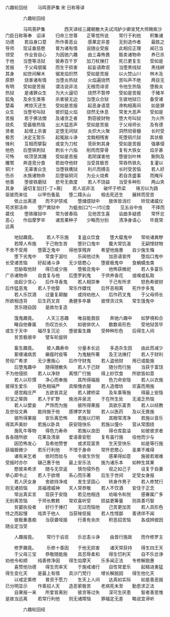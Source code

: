   六趣轮回经
　　马鸣菩萨集  宋 日称等译




　　　　六趣轮回经

　　　　马鸣菩萨集
　　　　西天译经三藏朝散大夫试鸿胪少卿宣梵大师赐紫沙门臣日称等奉　诏译
　　归命三世尊　　正等觉所说
　　常行于利他　　积集诸功德
　　若自身口意　　所作善恶业
　　感果定非差　　无别造作者
　　最胜之导师　　现证垂慈愍
　　普为诸有情　　说随业受报
　　此相应正理　　闻已当领受
　　作业皆自心　　为因驰六趣
　　由三毒怖畏　　贩卖诸物命
　　养已杀于他　　当堕等活狱
　　彼寿百千岁　　加刀杖捶打
　　死已更复生　　受如是苦报
　　于父母朋属　　而生于损害
　　起妄语欺诳　　当堕黑线狱
　　黑线絣其身　　如世间解木
　　锯发焰炽然　　受如是苦报
　　以火焚山川　　林木及原野
　　烧害诸有情　　当堕炎热狱
　　火焰遍烧然　　苦叫声不绝
　　两目无有明　　受如是苦报
　　谓法说非法　　无根而诽谤
　　令他生热恼　　堕极炎热狱
　　是诸罪众生　　为大火逼切
　　烧然不暂停　　受如是苦报
　　于猪羊狐兔　　及余生类等
　　杀害彼无边　　当堕众合狱
　　生彼地狱已　　备受诸楚毒
　　拷掠灭还生　　受如是苦报
　　起恶身语意　　谗构相离间
　　如是罪众生　　当堕号叫狱
　　彼炽猛火焰　　烧然无休息
　　常发大恶声　　受如是苦报
　　若于佛法僧　　及诸贪乏者
　　剽窃彼财物　　堕大号叫狱
　　为火所烧炙　　受最极热恼
　　出大猛恶声　　受如是苦报
　　于父母师长　　及有德贤者
　　起增上杀害　　定堕无间狱
　　炎炽大火聚　　洞然彻骨髓
　　长时受极苦　　决定无暂乐
　　起冤敌斗诤　　戈戟相残害
　　死堕铜爪狱　　其状极锋利
　　互相而擘裂　　或变为刀杖
　　竞斫刺其身　　受如是苦报
　　强暴侵他色　　后堕铁刺狱
　　刺长十六指　　削肉而穿骨
　　复有大铁女　　焰牙甚可怖
　　啖顶至其踵　　受如是苦报
　　若阴谋害他　　堕彼剑叶林
　　猘狗及雕鹫　　奔逐竞分食
　　若劫夺他财　　当受其极苦
　　常吞热铁丸　　复灌以铜汁
　　无辜害众生　　当堕铁鹰狱
　　利爪而搏击　　长时受苦恼
　　若人好伤杀　　水族诸物命
　　后堕镕铜河　　为业火烧煮
　　若自贪盛事　　而掩斥他善
　　堕彼铁磨狱　　悲号无救度
　　若人不饶益　　当受多种形
　　两山夹其身　　逼切复加[打-丁+屑]
　　若人说非法　　破坏于桥梁
　　锋刃以为路　　驱彼而来往
　　以甲伤蚤虱　　堕二羺头山
　　相击死还生　　展转而受苦
　　依止出离道　　而不护禁戒
　　堕煻煨狱中　　肢体皆消烂
　　矫现诸威仪　　苟求邪活命
　　堕尸粪狱中　　为蛆虫[口*(一/巾)]食
　　见五谷中虫　　不择而砻伐
　　堕铁碓狱中　　常为彼舂捣
　　见他苦生喜　　谄曲多疑惑
　　常怀忿恶心　　作焰摩罗卒
　　诸苦果种子　　少略而分别
　　清净身语心　　毕竟常远离

　　地狱趣竟。
　　若人不乐施　　复盗众饮食
　　堕大瘿鬼中　　常啖诸粪秽
　　若障人布施　　于己物生吝
　　堕针口鬼中　　腹大常饥渴
　　无嗣悭财物　　不舍不受用
　　堕匮乏鬼中　　得他享残弃
　　希望他施惠　　自少施生悔
　　堕下劣鬼中　　常食于涎吐
　　乐闻他过失　　加恶语宣传
　　堕焰口鬼中　　长受诸苦恼
　　好起诸斗诤　　无少慈愍心
　　堕疲极鬼中　　食蜎蠕虫类
　　恐胁取他财　　得已或少施
　　堕极丑鬼中　　他怖获微祀
　　若人多宴乐　　广杀诸物命
　　自食复与他　　后堕罗刹鬼
　　于供养香花　　或嗅或私取
　　由起少贪心　　后作寻香鬼
　　若人相崇奉　　于己有所求
　　怒色希彼财　　后作猛恶鬼
　　若人于他娶　　常乐作媒伐
　　后怀恶相离　　死作步多鬼
　　若人乐饮酒　　过量复颠酗
　　或持劝他人　　后作药叉鬼
　　于父母师长　　所欲相违背
　　后生药叉宫　　勇健多卒暴
　　彼悭贪过失　　常生饿鬼中
　　苦乐随自因　　是故勿复造

　　饿鬼趣竟。
　　人天三恶趣　　唯自能救拔
　　奔驰六趣中　　如梦境和合
　　睹自他眷属　　伤叹岂长久
　　如彼俳优人　　数数易形色
　　受地狱苦毕　　或生于天中
　　福尽复沉沦　　堕彼畜生趣
　　受种种形色　　后得生人间
　　贫苦极艰辛　　譬车轮旋转

　　畜生趣竟。
　　彼人趣寿命　　分量本长远
　　多造杀生因　　由此而减少
　　萦缠诸病苦　　癞瘦时疫等
　　为鬼魅所著　　及王法捶打
　　若人于财利　　劳役广希求
　　无少惠施心　　后作守财鬼
　　若人盗他财　　用已或能施
　　后堕鬼趣中　　随得随散失
　　若人于己财　　随分而行施
　　当获于富饶　　不为他侵损
　　若人以净财　　离悭广行施
　　得上妙饮食　　所欲皆如意
　　若人以珍馔　　净心而奉施
　　其所得福报　　色力命安隐
　　若人以衣施　　彼得生爱乐
　　获色相端严　　具惭愧衣服
　　若人造僧坊　　欢喜而用施
　　感宫殿庄严　　五欲皆具足
　　若人建桥梁　　及车乘等施
　　得最上安隐　　珍宝之辇舆
　　若人于旷野　　施池井泉流
　　于在所生处　　无渴乏热恼
　　若人以嬖妾　　严饰而为施
　　彼所得果报　　具欲乐富贵
　　若人以经教　　及世俗文典
　　能持施于他　　感博学大智
　　若人以医药　　及以无畏施
　　彼所得果报　　安乐离恐怖
　　若施以灯明　　其眼常清净
　　若施以音乐　　得其声美妙
　　若施以卧具　　获安隐快乐
　　若施以僮仆　　营从常围绕
　　施乳牛等物　　得色力寿命
　　若施以良田　　得仓库盈溢
　　如彼彼求者　　各各随所欲
　　花果及清泉　　爱语善安慰
　　复有虽行施　　役他而少与
　　因恐怖发心　　及希他赞誉
　　或求现富贵　　生天受快乐
　　如是等行施　　获福极微少
　　若乐行利他　　不惜于身命
　　常怀悲愍心　　圣果不难得
　　诸有来乞者　　依时而给与
　　令彼生忻悦　　感果得如意
　　施彼若艰难　　受报时亦尔
　　辍己惠于他　　最上安乐法
　　施为诸乐本　　如种生其果
　　愍彼来希求　　随与无空返
　　慎勿侵外色　　视之如己子
　　设复于自妻　　举心即令止
　　若人于欲境　　系心而乐著
　　后生于世间　　定受女身报
　　若人厌女身　　舍欲持净戒
　　发生坚固心　　转身作男子
　　若人修梵行　　则无诸损恼
　　具福德威神　　天人常恭敬
　　若人不饮酒　　安住于正念
　　常出真实言　　现获于安隐
　　若见他相违　　劝喻令和悦
　　感眷属广多　　无别离苦恼
　　于师长教敕　　常欢喜听受
　　损益更筹量　　则具善巧智
　　贫窭执役者　　好行于捶打
　　无过而恼他　　己苦更加苦
　　若人具形色　　恃之而起慢
　　戏弄于他人　　当获矬伛报
　　若人性悭鄙　　善诱佯不闻
　　彼极重愚痴　　当获聋哑报
　　行善有余庆　　积恶招苦恼
　　各成辨彼因　　随业定当受

　　人趣报竟。
　　常行于谄诳　　乐忿恚斗诤
　　由昔行施故　　而作修罗主

　　修罗趣竟。
　　乐修十善因　　于他无损害
　　诸天常获持　　得生四王天
　　于父母三宝　　恭敬随能施
　　具忍辱柔和　　得生忉利天
　　自不乐忿诤　　劝他令和顺
　　纯善修净因　　得生焰摩天
　　乐多闻正法　　专修解脱惠
　　喜赞他功德　　得生兜率天
　　于施戒诸行　　自性常爱乐
　　起精进勇猛　　得生变化天
　　是最上有情　　具沙门梵行
　　增长解脱因　　得生他化天
　　以戒定熏修　　普资于愿力
　　生天上人间　　达真如实际
　　如是善恶报　　已分明显示
　　作善招人天　　造恶萦极苦
　　老病死未至　　勤思求正法
　　自果报一来　　所爱皆离别
　　彼贪等过失　　深可生厌患
　　智者善思惟　　是故当远离
　　若常行利他　　则无诸障恼
　　罪福定无差　　略说宜谛听

　　　　六趣轮回经


